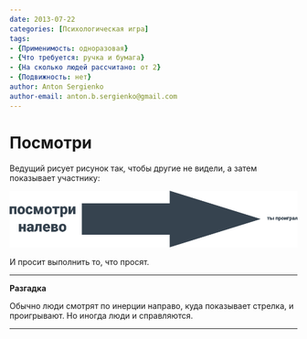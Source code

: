 ```yaml
---
date: 2013-07-22
categories: [Психологическая игра]
tags:
- {Применимость: одноразовая}
- {Что требуется: ручка и бумага}
- {На сколько людей рассчитано: от 2}
- {Подвижность: нет}
author: Anton Sergienko
author-email: anton.b.sergienko@gmail.com
---
```


# Посмотри

Ведущий рисует рисунок так, чтобы другие не видели, а затем показывает участнику:

![Стрелка](img/image.svg)

И просит выполнить то, что просят.

---

**Разгадка** <!-- !details -->

Обычно люди смотрят по инерции направо, куда показывает стрелка, и проигрывают. Но иногда люди и справляются.

---

